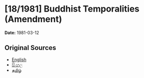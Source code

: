 # [18/1981] Buddhist Temporalities (Amendment)

**Date:** 1981-03-12

## Original Sources

- [English](https://documents.gov.lk/view/acts/1981/3/18-1981_E.pdf)
- [සිංහල](https://documents.gov.lk/view/acts/1981/3/18-1981_S.pdf)
- [தமிழ்](https://documents.gov.lk/view/acts/1981/3/18-1981_T.pdf)
